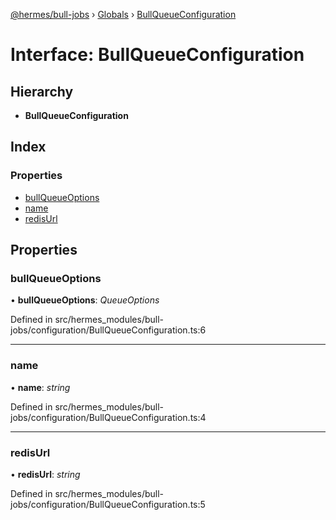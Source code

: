 [@hermes/bull-jobs](../README.md) › [Globals](../globals.md) › [BullQueueConfiguration](bullqueueconfiguration.md)

# Interface: BullQueueConfiguration

## Hierarchy

* **BullQueueConfiguration**

## Index

### Properties

* [bullQueueOptions](bullqueueconfiguration.md#bullqueueoptions)
* [name](bullqueueconfiguration.md#name)
* [redisUrl](bullqueueconfiguration.md#redisurl)

## Properties

###  bullQueueOptions

• **bullQueueOptions**: *QueueOptions*

Defined in src/hermes_modules/bull-jobs/configuration/BullQueueConfiguration.ts:6

___

###  name

• **name**: *string*

Defined in src/hermes_modules/bull-jobs/configuration/BullQueueConfiguration.ts:4

___

###  redisUrl

• **redisUrl**: *string*

Defined in src/hermes_modules/bull-jobs/configuration/BullQueueConfiguration.ts:5
